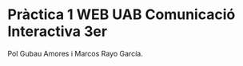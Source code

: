 Pràctica 1 WEB UAB
Comunicació Interactiva 3er
===========================

Pol Gubau Amores i Marcos Rayo García.